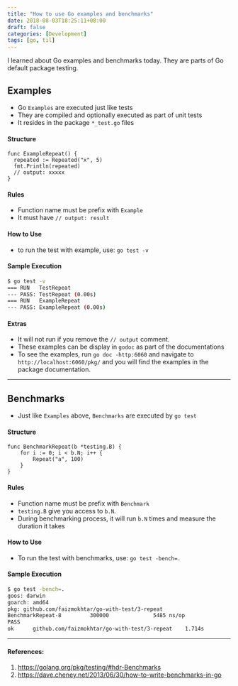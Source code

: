 ```yaml
---
title: "How to use Go examples and benchmarks"
date: 2018-08-03T18:25:11+08:00
draft: false
categories: [Development]
tags: [go, til]
---
```


I learned about Go examples and benchmarks today. They are parts of Go default package testing.

## Examples
- Go `Examples` are executed just like tests
- They are compiled and optionally executed as part of unit tests
- It resides in the package `*_test.go` files

#### Structure

```golang
func ExampleRepeat() {
  repeated := Repeated("x", 5)
  fmt.Println(repeated)
  // output: xxxxx
}
```

#### Rules
- Function name must be prefix with `Example`
- It must have `// output: result`

#### How to Use
- to run the test with example, use: `go test -v`

#### Sample Execution

```bash
$ go test -v
=== RUN   TestRepeat
--- PASS: TestRepeat (0.00s)
=== RUN   ExampleRepeat
--- PASS: ExampleRepeat (0.00s)
```
#### Extras

- It will not run if you remove the `// output` comment.
- These examples can be display in `godoc` as part of the documentations
- To see the examples, run `go doc -http:6060` and navigate to `http://localhost:6060/pkg/` and you will find the examples in the package documentation.

--- 

## Benchmarks
- Just like `Examples` above, `Benchmarks` are executed by `go test`

#### Structure

```golang
func BenchmarkRepeat(b *testing.B) {
	for i := 0; i < b.N; i++ {
		Repeat("a", 100)
	}
}
```

#### Rules

- Function name must be prefix with `Benchmark`
- `testing.B` give you access to `b.N`.
- During benchmarking process, it will run `b.N` times and measure the duration it takes

#### How to Use

- To run the test with benchmarks, use: `go test -bench=.`

#### Sample Execution

```bash
$ go test -bench=.
goos: darwin
goarch: amd64
pkg: github.com/faizmokhtar/go-with-test/3-repeat
BenchmarkRepeat-8         300000              5485 ns/op
PASS
ok      github.com/faizmokhtar/go-with-test/3-repeat    1.714s
```

---

#### References:

1. https://golang.org/pkg/testing/#hdr-Benchmarks
2. https://dave.cheney.net/2013/06/30/how-to-write-benchmarks-in-go



